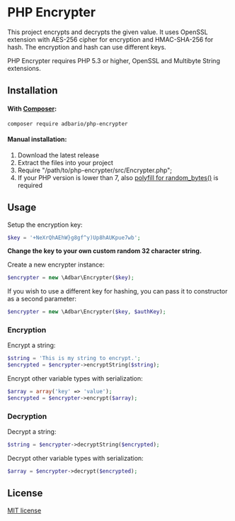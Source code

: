 # PHP Encrypter

This project encrypts and decrypts the given value. It uses OpenSSL extension with AES-256 cipher for encryption and HMAC-SHA-256 for hash. The encryption and hash can use different keys.

PHP Encrypter requires PHP 5.3 or higher, OpenSSL and Multibyte String extensions.

## Installation

#### With [Composer](https://getcomposer.org/):

```
composer require adbario/php-encrypter
```

#### Manual installation:
1. Download the latest release
2. Extract the files into your project
3. Require "/path/to/php-encrypter/src/Encrypter.php";
4. If your PHP version is lower than 7, also [polyfill for random_bytes()](https://github.com/paragonie/random_compat) is required

## Usage

Setup the encryption key:

```php
$key = '+NeXrQhAEhW}g8gf^y)Up8hAUKpue7wb';
```

**Change the key to your own custom random 32 character string.**

Create a new encrypter instance:

```php
$encrypter = new \Adbar\Encrypter($key);
```

If you wish to use a different key for hashing, you can pass it to constructor as a second parameter:

```php
$encrypter = new \Adbar\Encrypter($key, $authKey);
```

### Encryption

Encrypt a string:

```php
$string = 'This is my string to encrypt.';
$encrypted = $encrypter->encryptString($string);
```

Encrypt other variable types with serialization:

```php
$array = array('key' => 'value');
$encrypted = $encrypter->encrypt($array);
```

### Decryption

Decrypt a string:

```php
$string = $encrypter->decryptString($encrypted);
```

Decrypt other variable types with serialization:

```php
$array = $encrypter->decrypt($encrypted);
```

## License

[MIT license](LICENSE.md)
